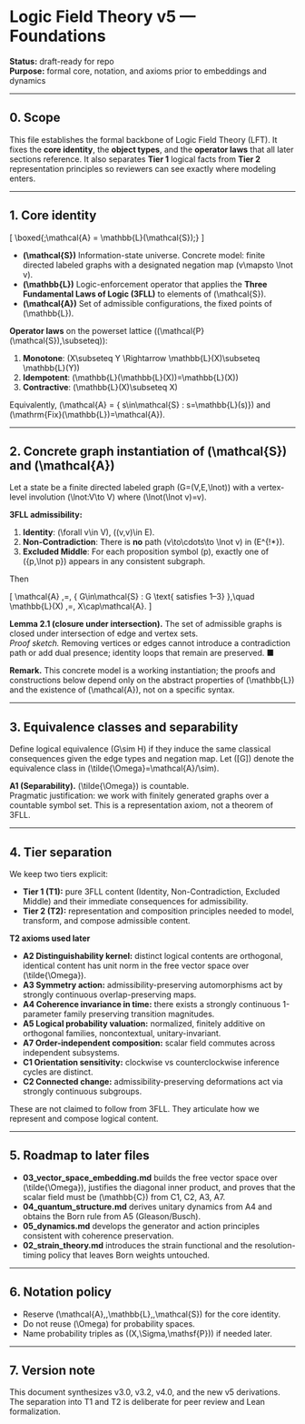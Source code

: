 # Logic Field Theory v5 — Foundations

**Status:** draft-ready for repo  
**Purpose:** formal core, notation, and axioms prior to embeddings and dynamics

---

## 0. Scope

This file establishes the formal backbone of Logic Field Theory (LFT). It fixes the **core identity**, the **object types**, and the **operator laws** that all later sections reference. It also separates **Tier 1** logical facts from **Tier 2** representation principles so reviewers can see exactly where modeling enters.

---

## 1. Core identity

\[
\boxed{\;\mathcal{A} = \mathbb{L}(\mathcal{S})\;}
\]

- **\(\mathcal{S}\)**  Information-state universe. Concrete model: finite directed labeled graphs with a designated negation map \(v\mapsto \lnot v\).  
- **\(\mathbb{L}\)**  Logic-enforcement operator that applies the **Three Fundamental Laws of Logic (3FLL)** to elements of \(\mathcal{S}\).  
- **\(\mathcal{A}\)**  Set of admissible configurations, the fixed points of \(\mathbb{L}\).

**Operator laws** on the powerset lattice \((\mathcal{P}(\mathcal{S}),\subseteq)\):

1. **Monotone**: \(X\subseteq Y \Rightarrow \mathbb{L}(X)\subseteq \mathbb{L}(Y)\)  
2. **Idempotent**: \(\mathbb{L}(\mathbb{L}(X))=\mathbb{L}(X)\)  
3. **Contractive**: \(\mathbb{L}(X)\subseteq X\)

Equivalently, \(\mathcal{A} = \{ s\in\mathcal{S} : s=\mathbb{L}(s)\}\) and \(\mathrm{Fix}(\mathbb{L})=\mathcal{A}\).

---

## 2. Concrete graph instantiation of \(\mathcal{S}\) and \(\mathcal{A}\)

Let a state be a finite directed labeled graph \(G=(V,E,\lnot)\) with a vertex-level involution \(\lnot:V\to V\) where \(\lnot(\lnot v)=v\).

**3FLL admissibility:**

1. **Identity**: \(\forall v\in V\), \((v,v)\in E\).  
2. **Non-Contradiction**: There is **no** path \(v\to\cdots\to \lnot v\) in \(E^{\!*}\).  
3. **Excluded Middle**: For each proposition symbol \(p\), exactly one of \(\{p,\lnot p\}\) appears in any consistent subgraph.

Then

\[
\mathcal{A} \,=\, \{ G\in\mathcal{S} : G \text{ satisfies 1–3} \},\quad
\mathbb{L}(X) \,=\, X\cap\mathcal{A}.
\]

**Lemma 2.1 (closure under intersection).** The set of admissible graphs is closed under intersection of edge and vertex sets.  
*Proof sketch.* Removing vertices or edges cannot introduce a contradiction path or add dual presence; identity loops that remain are preserved. ■

**Remark.** This concrete model is a working instantiation; the proofs and constructions below depend only on the abstract properties of \(\mathbb{L}\) and the existence of \(\mathcal{A}\), not on a specific syntax.

---

## 3. Equivalence classes and separability

Define logical equivalence \(G\sim H\) if they induce the same classical consequences given the edge types and negation map. Let \([G]\) denote the equivalence class in \(\tilde{\Omega}=\mathcal{A}/\sim\).

**A1 (Separability).** \(\tilde{\Omega}\) is countable.  
Pragmatic justification: we work with finitely generated graphs over a countable symbol set. This is a representation axiom, not a theorem of 3FLL.

---

## 4. Tier separation

We keep two tiers explicit:

- **Tier 1 (T1):** pure 3FLL content (Identity, Non-Contradiction, Excluded Middle) and their immediate consequences for admissibility.  
- **Tier 2 (T2):** representation and composition principles needed to model, transform, and compose admissible content.

**T2 axioms used later**

- **A2 Distinguishability kernel:** distinct logical contents are orthogonal, identical content has unit norm in the free vector space over \(\tilde{\Omega}\).  
- **A3 Symmetry action:** admissibility-preserving automorphisms act by strongly continuous overlap-preserving maps.  
- **A4 Coherence invariance in time:** there exists a strongly continuous 1-parameter family preserving transition magnitudes.  
- **A5 Logical probability valuation:** normalized, finitely additive on orthogonal families, noncontextual, unitary-invariant.  
- **A7 Order-independent composition:** scalar field commutes across independent subsystems.  
- **C1 Orientation sensitivity:** clockwise vs counterclockwise inference cycles are distinct.  
- **C2 Connected change:** admissibility-preserving deformations act via strongly continuous subgroups.

These are not claimed to follow from 3FLL. They articulate how we represent and compose logical content.

---

## 5. Roadmap to later files

- **03\_vector\_space\_embedding.md** builds the free vector space over \(\tilde{\Omega}\), justifies the diagonal inner product, and proves that the scalar field must be \(\mathbb{C}\) from C1, C2, A3, A7.  
- **04\_quantum\_structure.md** derives unitary dynamics from A4 and obtains the Born rule from A5 (Gleason/Busch).  
- **05\_dynamics.md** develops the generator and action principles consistent with coherence preservation.  
- **02\_strain\_theory.md** introduces the strain functional and the resolution-timing policy that leaves Born weights untouched.

---

## 6. Notation policy

- Reserve \(\mathcal{A},\,\mathbb{L},\,\mathcal{S}\) for the core identity.  
- Do not reuse \(\Omega\) for probability spaces.  
- Name probability triples as \((X,\Sigma,\mathsf{P})\) if needed later.

---

## 7. Version note

This document synthesizes v3.0, v3.2, v4.0, and the new v5 derivations. The separation into T1 and T2 is deliberate for peer review and Lean formalization.
